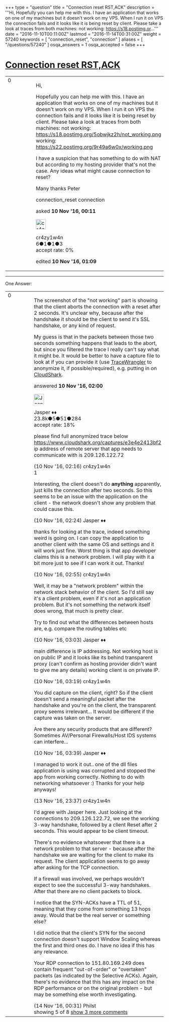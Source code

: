 +++
type = "question"
title = "Connection reset RST,ACK"
description = '''Hi, Hopefully you can help me with this. I have an application that works on one of my machines but it doesn&#x27;t work on my VPS. When I run it on VPS the connection fails and it looks like it is being reset by client. Please take a look at traces from both machines: not working: https://s18.postimg.or...'''
date = "2016-11-10T00:11:00Z"
lastmod = "2016-11-14T00:31:00Z"
weight = 57240
keywords = [ "connection_reset", "connection" ]
aliases = [ "/questions/57240" ]
osqa_answers = 1
osqa_accepted = false
+++

<div class="headNormal">

# [Connection reset RST,ACK](/questions/57240/connection-reset-rstack)

</div>

<div id="main-body">

<div id="askform">

<table id="question-table" style="width:100%;"><colgroup><col style="width: 50%" /><col style="width: 50%" /></colgroup><tbody><tr class="odd"><td style="width: 30px; vertical-align: top"><div class="vote-buttons"><span id="post-57240-upvote" class="ajax-command post-vote up" rel="nofollow" title="I like this post (click again to cancel)"> </span><div id="post-57240-score" class="post-score" title="current number of votes">0</div><span id="post-57240-downvote" class="ajax-command post-vote down" rel="nofollow" title="I dont like this post (click again to cancel)"> </span> <span id="favorite-mark" class="ajax-command favorite-mark" rel="nofollow" title="mark/unmark this question as favorite (click again to cancel)"> </span><div id="favorite-count" class="favorite-count"></div></div></td><td><div id="item-right"><div class="question-body"><p>Hi,</p><p>Hopefully you can help me with this. I have an application that works on one of my machines but it doesn't work on my VPS. When I run it on VPS the connection fails and it looks like it is being reset by client. Please take a look at traces from both machines: not working: <a href="https://s18.postimg.org/5obwjkz2h/not_working.png">https://s18.postimg.org/5obwjkz2h/not_working.png</a> working: <a href="https://s22.postimg.org/9r49a6w0x/working.png">https://s22.postimg.org/9r49a6w0x/working.png</a></p><p>I have a suspicion that has something to do with NAT but according to my hosting provider that's not the case. Any ideas what might cause connection to reset?</p><p>Many thanks Peter</p></div><div id="question-tags" class="tags-container tags"><span class="post-tag tag-link-connection_reset" rel="tag" title="see questions tagged &#39;connection_reset&#39;">connection_reset</span> <span class="post-tag tag-link-connection" rel="tag" title="see questions tagged &#39;connection&#39;">connection</span></div><div id="question-controls" class="post-controls"></div><div class="post-update-info-container"><div class="post-update-info post-update-info-user"><p>asked <strong>10 Nov '16, 00:11</strong></p><img src="https://secure.gravatar.com/avatar/710199f49170f4b4bb131c6bb9a6f1cd?s=32&amp;d=identicon&amp;r=g" class="gravatar" width="32" height="32" alt="cr4zy1w4n&#39;s gravatar image" /><p><span>cr4zy1w4n</span><br />
<span class="score" title="6 reputation points">6</span><span title="1 badges"><span class="badge1">●</span><span class="badgecount">1</span></span><span title="1 badges"><span class="silver">●</span><span class="badgecount">1</span></span><span title="3 badges"><span class="bronze">●</span><span class="badgecount">3</span></span><br />
<span class="accept_rate" title="Rate of the user&#39;s accepted answers">accept rate:</span> <span title="cr4zy1w4n has no accepted answers">0%</span></p></div><div class="post-update-info post-update-info-edited"><p><span> edited <strong>10 Nov '16, 01:09</strong> </span></p></div></div><div id="comments-container-57240" class="comments-container"></div><div id="comment-tools-57240" class="comment-tools"></div><div class="clear"></div><div id="comment-57240-form-container" class="comment-form-container"></div><div class="clear"></div></div></td></tr></tbody></table>

------------------------------------------------------------------------

<div class="tabBar">

<span id="sort-top"></span>

<div class="headQuestions">

One Answer:

</div>

</div>

<span id="57244"></span>

<div id="answer-container-57244" class="answer">

<table style="width:100%;"><colgroup><col style="width: 50%" /><col style="width: 50%" /></colgroup><tbody><tr class="odd"><td style="width: 30px; vertical-align: top"><div class="vote-buttons"><span id="post-57244-upvote" class="ajax-command post-vote up" rel="nofollow" title="I like this post (click again to cancel)"> </span><div id="post-57244-score" class="post-score" title="current number of votes">0</div><span id="post-57244-downvote" class="ajax-command post-vote down" rel="nofollow" title="I dont like this post (click again to cancel)"> </span></div></td><td><div class="item-right"><div class="answer-body"><p>The screenshot of the "not working" part is showing that the client aborts the connection with a reset after 2 seconds. It's unclear why, because after the handshake it should be the client to send it's SSL handshake, or any kind of request.</p><p>My guess is that in the packets between those two seconds something happens that leads to the abort, but since you filtered the trace I really can't say what it might be. It would be better to have a capture file to look at if you can provide it (use <a href="https://www.tracewrangler.com/">TraceWrangler</a> to anonymize it, if possible/required), e.g. putting in on <a href="https://www.cloudshark.org/">CloudShark</a>.</p></div><div class="answer-controls post-controls"></div><div class="post-update-info-container"><div class="post-update-info post-update-info-user"><p>answered <strong>10 Nov '16, 02:00</strong></p><img src="https://secure.gravatar.com/avatar/c578ba2967741f25aebd6afef702f432?s=32&amp;d=identicon&amp;r=g" class="gravatar" width="32" height="32" alt="Jasper&#39;s gravatar image" /><p><span>Jasper ♦♦</span><br />
<span class="score" title="23806 reputation points"><span>23.8k</span></span><span title="5 badges"><span class="badge1">●</span><span class="badgecount">5</span></span><span title="51 badges"><span class="silver">●</span><span class="badgecount">51</span></span><span title="284 badges"><span class="bronze">●</span><span class="badgecount">284</span></span><br />
<span class="accept_rate" title="Rate of the user&#39;s accepted answers">accept rate:</span> <span title="Jasper has 263 accepted answers">18%</span></p></div></div><div id="comments-container-57244" class="comments-container"><span id="57245"></span><div id="comment-57245" class="comment"><div id="post-57245-score" class="comment-score"></div><div class="comment-text"><p>please find full anonymized trace below <a href="https://www.cloudshark.org/captures/e3e4e2413bf2">https://www.cloudshark.org/captures/e3e4e2413bf2</a> ip address of remote server that app needs to communicate with is 209.126.122.72</p></div><div id="comment-57245-info" class="comment-info"><span class="comment-age">(10 Nov '16, 02:16)</span> <span class="comment-user userinfo">cr4zy1w4n</span></div></div><span id="57246"></span><div id="comment-57246" class="comment"><div id="post-57246-score" class="comment-score">1</div><div class="comment-text"><p>Interesting, the client doesn't do <strong>anything</strong> apparently, just kills the connection after two seconds. So this seems to be an issue with the application on the client - the network doesn't show any problem that could cause this.</p></div><div id="comment-57246-info" class="comment-info"><span class="comment-age">(10 Nov '16, 02:24)</span> <span class="comment-user userinfo">Jasper ♦♦</span></div></div><span id="57251"></span><div id="comment-57251" class="comment"><div id="post-57251-score" class="comment-score"></div><div class="comment-text"><p>thanks for looking at the trace, indeed something weird is going on. I can copy the application to another client with the same OS and settings and it will work just fine. Worst thing is that app developer claims this is a network problem. I will play with it a bit more just to see if I can work it out. Thanks!</p></div><div id="comment-57251-info" class="comment-info"><span class="comment-age">(10 Nov '16, 02:55)</span> <span class="comment-user userinfo">cr4zy1w4n</span></div></div><span id="57252"></span><div id="comment-57252" class="comment"><div id="post-57252-score" class="comment-score"></div><div class="comment-text"><p>Well, it may be a "network problem" within the network stack behavior of the client. So I'd still say it's a client problem, even if it's not an application problem. But it's not something the network itself does wrong, that much is pretty clear.</p><p>Try to find out what the differences between hosts are, e.g. compare the routing tables etc</p></div><div id="comment-57252-info" class="comment-info"><span class="comment-age">(10 Nov '16, 03:03)</span> <span class="comment-user userinfo">Jasper ♦♦</span></div></div><span id="57253"></span><div id="comment-57253" class="comment"><div id="post-57253-score" class="comment-score"></div><div class="comment-text"><p>main difference is IP addressing. Not working host is on public IP and it looks like its behind transparent proxy (can't confirm as hosting provider didn't want to give me any details) working client is on private IP.</p></div><div id="comment-57253-info" class="comment-info"><span class="comment-age">(10 Nov '16, 03:19)</span> <span class="comment-user userinfo">cr4zy1w4n</span></div></div><span id="57254"></span><div id="comment-57254" class="comment not_top_scorer"><div id="post-57254-score" class="comment-score"></div><div class="comment-text"><p>You did capture on the client, right? So if the client doesn't send a meaningful packet after the handshake and you're on the client, the transparent proxy seems irrelevant... It would be different if the capture was taken on the server.</p><p>Are there any security products that are different? Sometimes AV/Personal Firewalls/Host IDS systems can interfere...</p></div><div id="comment-57254-info" class="comment-info"><span class="comment-age">(10 Nov '16, 03:39)</span> <span class="comment-user userinfo">Jasper ♦♦</span></div></div><span id="57370"></span><div id="comment-57370" class="comment not_top_scorer"><div id="post-57370-score" class="comment-score"></div><div class="comment-text"><p>I managed to work it out.. one of the dll files application is using was corrupted and stopped the app from working correctly. Nothing to do with networking whatsoever :) Thanks for your help anyways!</p></div><div id="comment-57370-info" class="comment-info"><span class="comment-age">(13 Nov '16, 23:37)</span> <span class="comment-user userinfo">cr4zy1w4n</span></div></div><span id="57372"></span><div id="comment-57372" class="comment not_top_scorer"><div id="post-57372-score" class="comment-score"></div><div class="comment-text"><p>I'd agree with Jasper here. Just looking at the connections to 209.126.122.72, we see the working 3-way handshake, followed by a client Reset after 2 seconds. This would appear to be client timeout.</p><p>There's no evidence whatsoever that there is a network problem to that server - because after the handshake we are waiting for the client to make its request. The client application seems to go away after asking for the TCP connection.</p><p>If a firewall was involved, we perhaps wouldn't expect to see the successful 3-way handshakes. After that there are no client packets to block.</p><p>I notice that the SYN-ACKs have a TTL of 51, meaning that they come from something 13 hops away. Would that be the real server or something else?</p><p>I did notice that the client's SYN for the second connection doesn't support Window Scaling whereas the first and third ones do. I have no idea if this has any relevance.</p><p>Your RDP connection to 151.80.169.249 does contain frequent "out-of-order" or "overtaken" packets (as indicated by the Selective ACKs). Again, there's no evidence that this has any impact on the RDP performance or on the original problem - but may be something else worth investigating.</p></div><div id="comment-57372-info" class="comment-info"><span class="comment-age">(14 Nov '16, 00:31)</span> <span class="comment-user userinfo">Philst</span></div></div></div><div id="comment-tools-57244" class="comment-tools"><span class="comments-showing"> showing 5 of 8 </span> <a href="#" class="show-all-comments-link">show 3 more comments</a></div><div class="clear"></div><div id="comment-57244-form-container" class="comment-form-container"></div><div class="clear"></div></div></td></tr></tbody></table>

</div>

<div class="paginator-container-left">

</div>

</div>

</div>

